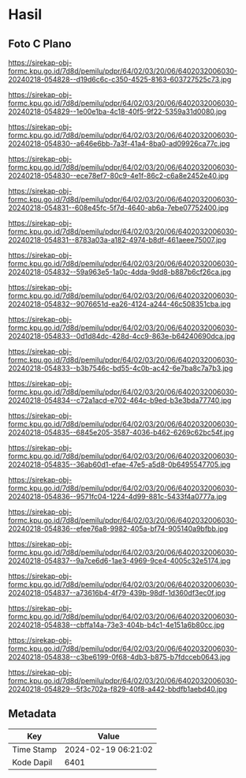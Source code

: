 # Hasil

## Foto C Plano

https://sirekap-obj-formc.kpu.go.id/7d8d/pemilu/pdpr/64/02/03/20/06/6402032006030-20240218-054828--d19d6c6c-c350-4525-8163-603727525c73.jpg

https://sirekap-obj-formc.kpu.go.id/7d8d/pemilu/pdpr/64/02/03/20/06/6402032006030-20240218-054829--1e00e1ba-4c18-40f5-9f22-5359a31d0080.jpg

https://sirekap-obj-formc.kpu.go.id/7d8d/pemilu/pdpr/64/02/03/20/06/6402032006030-20240218-054830--a646e6bb-7a3f-41a4-8ba0-ad09926ca77c.jpg

https://sirekap-obj-formc.kpu.go.id/7d8d/pemilu/pdpr/64/02/03/20/06/6402032006030-20240218-054830--ece78ef7-80c9-4e1f-86c2-c6a8e2452e40.jpg

https://sirekap-obj-formc.kpu.go.id/7d8d/pemilu/pdpr/64/02/03/20/06/6402032006030-20240218-054831--608e45fc-5f7d-4640-ab6a-7ebe07752400.jpg

https://sirekap-obj-formc.kpu.go.id/7d8d/pemilu/pdpr/64/02/03/20/06/6402032006030-20240218-054831--8783a03a-a182-4974-b8df-461aeee75007.jpg

https://sirekap-obj-formc.kpu.go.id/7d8d/pemilu/pdpr/64/02/03/20/06/6402032006030-20240218-054832--59a963e5-1a0c-4dda-9dd8-b887b6cf26ca.jpg

https://sirekap-obj-formc.kpu.go.id/7d8d/pemilu/pdpr/64/02/03/20/06/6402032006030-20240218-054832--9076651d-ea26-4124-a244-46c508351cba.jpg

https://sirekap-obj-formc.kpu.go.id/7d8d/pemilu/pdpr/64/02/03/20/06/6402032006030-20240218-054833--0d1d84dc-428d-4cc9-863e-b64240690dca.jpg

https://sirekap-obj-formc.kpu.go.id/7d8d/pemilu/pdpr/64/02/03/20/06/6402032006030-20240218-054833--b3b7546c-bd55-4c0b-ac42-6e7ba8c7a7b3.jpg

https://sirekap-obj-formc.kpu.go.id/7d8d/pemilu/pdpr/64/02/03/20/06/6402032006030-20240218-054834--c72a1acd-e702-464c-b9ed-b3e3bda77740.jpg

https://sirekap-obj-formc.kpu.go.id/7d8d/pemilu/pdpr/64/02/03/20/06/6402032006030-20240218-054835--6845e205-3587-4036-b462-6269c62bc54f.jpg

https://sirekap-obj-formc.kpu.go.id/7d8d/pemilu/pdpr/64/02/03/20/06/6402032006030-20240218-054835--36ab60d1-efae-47e5-a5d8-0b6495547705.jpg

https://sirekap-obj-formc.kpu.go.id/7d8d/pemilu/pdpr/64/02/03/20/06/6402032006030-20240218-054836--9571fc04-1224-4d99-881c-5433f4a0777a.jpg

https://sirekap-obj-formc.kpu.go.id/7d8d/pemilu/pdpr/64/02/03/20/06/6402032006030-20240218-054836--efee76a8-9982-405a-bf74-905140a9bfbb.jpg

https://sirekap-obj-formc.kpu.go.id/7d8d/pemilu/pdpr/64/02/03/20/06/6402032006030-20240218-054837--9a7ce6d6-1ae3-4969-9ce4-4005c32e5174.jpg

https://sirekap-obj-formc.kpu.go.id/7d8d/pemilu/pdpr/64/02/03/20/06/6402032006030-20240218-054837--a73616b4-4f79-439b-98df-1d360df3ec0f.jpg

https://sirekap-obj-formc.kpu.go.id/7d8d/pemilu/pdpr/64/02/03/20/06/6402032006030-20240218-054838--cbffa14a-73e3-404b-b4c1-4e151a6b80cc.jpg

https://sirekap-obj-formc.kpu.go.id/7d8d/pemilu/pdpr/64/02/03/20/06/6402032006030-20240218-054838--c3be6199-0f68-4db3-b875-b7fdcceb0643.jpg

https://sirekap-obj-formc.kpu.go.id/7d8d/pemilu/pdpr/64/02/03/20/06/6402032006030-20240218-054829--5f3c702a-f829-40f8-a442-bbdfb1aebd40.jpg


## Metadata

| Key        | Value               |
| ---------- | ------------------- |
| Time Stamp | 2024-02-19 06:21:02 |
| Kode Dapil | 6401                |



